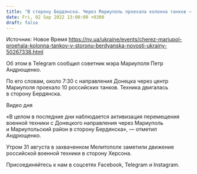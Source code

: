 ```yaml
---
title: "В сторону Бердянска. Через Мариуполь проехала колонна танков — советник мэра"
date: Fri, 02 Sep 2022 13:00:00 +0300
draft: false
---
```

Источник: Новое Время https://nv.ua/ukraine/events/cherez-mariupol-proehala-kolonna-tankov-v-storonu-berdyanska-novosti-ukrainy-50267338.html


 Об этом в Telegram сообщил советник мэра Мариуполя Петр Андрющенко.

По его словам, около 7:30 с направления Донецка через центр Мариуполя проехало 10 российских танков. Техника двигалась в сторону Бердянска.

 Видео дня   

«В целом в последние дни наблюдается активизация перемещения военной техники с Донецкого направления через Мариуполь и Мариупольский район в сторону Бердянска», — отметил Андрющенко.

Утром 31 августа в захваченном Мелитополе заметили движение российской военной техники в сторону Херсона.

Присоединяйтесь к нам в соцсетях Facebook, Telegram и Instagram.
